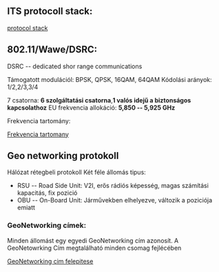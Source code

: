 ## ITS protocoll stack: 

[protocol stack](https://gyazo.com/5b2464e22a6c1ea3521160298c0689db)


## 802.11/Wawe/DSRC:

DSRC -- dedicated shor range communications 

Támogatott modulációl: BPSK, QPSK, 16QAM, 64QAM
Kódolási arányok: 1/2,2/3,3/4

7 csatorna: **6 szolgáltatási csatorna**,**1 valós idejű a biztonságos kapcsolathoz**
EU frekvencia allokáció: **5,850 -- 5,925 GHz**

Frekvencia tartomány:

[Frekvencia tartomany](https://gyazo.com/01b400c3963da2e24e447c8189de7772)

## Geo networking protokoll

Hálózat rétegbeli protokoll
Két féle állomás tipus:
+ RSU -- Road Side Unit: V2I, erős rádiós képesség, magas számítási kapacitás, fix pozició
+ OBU -- On-Board Unit:  Járművekben elhelyezve, változik a poziciója emiatt 

### GeoNetworking  címek: 

Minden állomást egy egyedi GeoNetworking cím azonosít. A GeoNetowrking Cím megtalálható minden csomag fejlécében


[GeoNetworking cim felepitese](https://gyazo.com/8faffb0c8044bb823c1f36060120f404)
